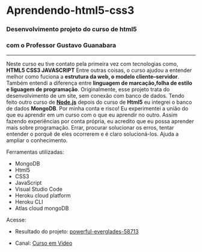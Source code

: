 # Aprendendo-html5-css3
### Desenvolvimento projeto do curso de html5
### com o Professor Gustavo Guanabara
***
Neste curso eu tive contato pela primeira vez com tecnologias como,  **HTML5 CSS3 JAVASCRIPT** Entre outras coisas, o curso ajudou a entender melhor como fuciona a **estrutura da web, o modelo cliente–servidor**. Também entendi a diferença  entre **linguagem de marcação,folha de estilo e liguagem de programação**. Originalmente, esse projeto trata do desenvolvimento de um site, sem conexão com banco de dados. Tendo feito outro curso de [**Node.js**](https://www.youtube.com/watch?v=LLqq6FemMNQ&list=PLJ_KhUnlXUPtbtLwaxxUxHqvcNQndmI4B) depois do curso de **Html5** eu integrei o banco de dados **MongoDB**. Por minha conta e risco! Eu experimentei a união do que eu aprendir em um curso com o que eu aprendir no outro. Assim fazendo experiências por conta própria, eu acredito que eu possa aprender mais sobre programação. Errar, procurar solucionar os erros, tentar entender o porquê de eles ocorrerem e é claro solucioná-los. Ajuda a ampliar o conhecimento. 

Ferramentas utilizadas:
* MongoDB
* Html5
* CSS3
* JavaScript
* Visual Studio Code
* Heroku cloud platform
* Heroku CLI
* Atlas cloud mongoDB

Acesse:

* Resultado do projeto: [powerful-everglades-58713](https://powerful-everglades-58713.herokuapp.com/)

* Canal: [Curso em Video](https://www.youtube.com/channel/UCrWvhVmt0Qac3HgsjQK62FQ)
